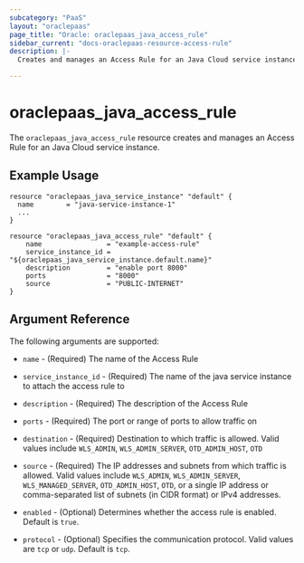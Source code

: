 ```yaml
---
subcategory: "PaaS"
layout: "oraclepaas"
page_title: "Oracle: oraclepaas_java_access_rule"
sidebar_current: "docs-oraclepaas-resource-access-rule"
description: |-
  Creates and manages an Access Rule for an Java Cloud service instance.

---
```


# oraclepaas_java_access_rule

The `oraclepaas_java_access_rule` resource creates and manages an Access Rule for an Java Cloud service instance.

## Example Usage

```hcl
resource "oraclepaas_java_service_instance" "default" {
  name        = "java-service-instance-1"
  ...
}

resource "oraclepaas_java_access_rule" "default" {
	name                = "example-access-rule"
	service_instance_id = "${oraclepaas_java_service_instance.default.name}"
	description         = "enable port 8000"
	ports               = "8000"
	source              = "PUBLIC-INTERNET"
}
```

## Argument Reference

The following arguments are supported:

* `name` - (Required) The name of the Access Rule

* `service_instance_id` - (Required) The name of the java service instance to attach
 the access rule to

* `description` - (Required) The description of the Access Rule

* `ports` - (Required) The port or range of ports to allow traffic on

* `destination` - (Required) Destination to which traffic is allowed. Valid values include `WLS_ADMIN`, `WLS_ADMIN_SERVER`, `OTD_ADMIN_HOST`, `OTD`

* `source` - (Required) The IP addresses and subnets from which traffic is allowed. Valid values include `WLS_ADMIN`, `WLS_ADMIN_SERVER`,
`WLS_MANAGED_SERVER`, `OTD_ADMIN_HOST`, `OTD`, or a single IP address or comma-separated list of subnets (in CIDR format) or IPv4 addresses.

* `enabled` - (Optional) Determines whether the access rule is enabled. Default is `true`.

* `protocol` - (Optional) Specifies the communication protocol. Valid values are `tcp` or `udp`.
Default is `tcp`.
